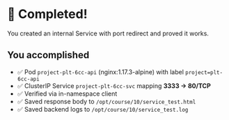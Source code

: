 # 🎉 Completed!

You created an internal Service with port redirect and proved it works.

## You accomplished
- ✅ Pod `project-plt-6cc-api` (nginx:1.17.3-alpine) with label `project=plt-6cc-api`
- ✅ ClusterIP Service `project-plt-6cc-svc` mapping **3333 → 80/TCP**
- ✅ Verified via in-namespace client
- ✅ Saved response body to `/opt/course/10/service_test.html`
- ✅ Saved backend logs to `/opt/course/10/service_test.log`
